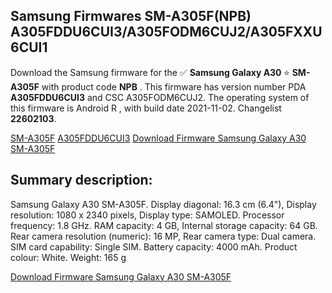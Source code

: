 <h2>Samsung Firmwares SM-A305F(NPB) A305FDDU6CUI3/A305FODM6CUJ2/A305FXXU6CUI1</h2>
Download the Samsung firmware for the ✅ <strong>Samsung Galaxy A30 </strong> ⭐ <strong>SM-A305F</strong> with product code <strong>NPB</strong> . This firmware has version number PDA <strong>A305FDDU6CUI3</strong> and CSC A305FODM6CUJ2. The operating system of this firmware is Android R , with build date 2021-11-02. Changelist <strong>22602103</strong>.


[SM-A305F](https://samfirm.shop/samsung/model/SM-A305F)
[A305FDDU6CUI3](https://samfirm.shop/samsung/pda/A305FDDU6CUI3)
[Download Firmware Samsung Galaxy A30 SM-A305F](https://samfirm.shop/samsung/firmware/471334)
<h2>Summary description:</h2>
<p>Samsung Galaxy A30 SM-A305F. Display diagonal: 16.3 cm (6.4"), Display resolution: 1080 x 2340 pixels, Display type: SAMOLED. Processor frequency: 1.8 GHz. RAM capacity: 4 GB, Internal storage capacity: 64 GB. Rear camera resolution (numeric): 16 MP, Rear camera type: Dual camera. SIM card capability: Single SIM. Battery capacity: 4000 mAh. Product colour: White. Weight: 165 g</p>


[Download Firmware Samsung Galaxy A30 SM-A305F](https://samfirm.shop/samsung/firmware/471334)
